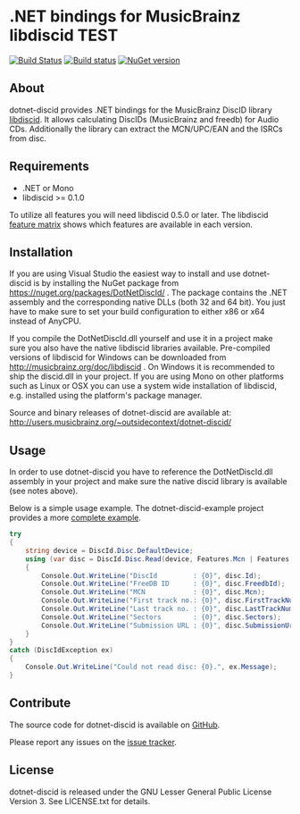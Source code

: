 # .NET bindings for MusicBrainz libdiscid TEST
[![Build Status](https://travis-ci.org/phw/dotnet-discid.svg?branch=master)](https://travis-ci.org/phw/dotnet-discid)
[![Build status](https://ci.appveyor.com/api/projects/status/i94b2wovn11tm6hy?svg=true)](https://ci.appveyor.com/project/phw/dotnet-discid)
[![NuGet version](https://badge.fury.io/nu/DotNetDiscId.svg)](http://badge.fury.io/nu/DotNetDiscId)

## About
dotnet-discid provides .NET bindings for the MusicBrainz DiscID library [libdiscid](https://github.com/metabrainz/libdiscid).
It allows calculating DiscIDs (MusicBrainz and freedb) for Audio CDs. Additionally
the library can extract the MCN/UPC/EAN and the ISRCs from disc.

## Requirements
* .NET or Mono
* libdiscid >= 0.1.0

To utilize all features you will need libdiscid 0.5.0 or later. The libdiscid
[feature matrix](http://musicbrainz.org/doc/libdiscid#Feature_Matrix) shows which
features are available in each version.

## Installation
If you are using Visual Studio the easiest way to install and use dotnet-discid is by
installing the NuGet package from https://nuget.org/packages/DotNetDiscId/ . The
package contains the .NET assembly and the corresponding native DLLs (both 32 and 64 bit).
You just have to make sure to set your build configuration to either x86 or x64 instead
of AnyCPU.

If you compile the DotNetDiscId.dll yourself and use it in a project make sure you also
have the native libdiscid libraries available. Pre-compiled versions of libdiscid for
Windows can be downloaded from http://musicbrainz.org/doc/libdiscid . On Windows it is
recommended to ship the discid.dll in your project. If you are using Mono on other
platforms such as Linux or OSX you can use a system wide installation of libdiscid, e.g.
installed using the platform's package manager.

Source and binary releases of dotnet-discid are available at:
http://users.musicbrainz.org/~outsidecontext/dotnet-discid/

## Usage
In order to use dotnet-discid you have to reference the DotNetDiscId.dll assembly in
your project and make sure the native discid library is available (see notes above).

Below is a simple usage example. The dotnet-discid-example project provides a more
[complete example](https://github.com/phw/dotnet-discid/blob/master/dotnet-discid-example/Program.cs).

```C#
try
{
    string device = DiscId.Disc.DefaultDevice;
    using (var disc = DiscId.Disc.Read(device, Features.Mcn | Features.Isrc))
    {
        Console.Out.WriteLine("DiscId         : {0}", disc.Id);
        Console.Out.WriteLine("FreeDB ID      : {0}", disc.FreedbId);
        Console.Out.WriteLine("MCN            : {0}", disc.Mcn);
        Console.Out.WriteLine("First track no.: {0}", disc.FirstTrackNumber);
        Console.Out.WriteLine("Last track no. : {0}", disc.LastTrackNumber);
        Console.Out.WriteLine("Sectors        : {0}", disc.Sectors);
        Console.Out.WriteLine("Submission URL : {0}", disc.SubmissionUrl);
    }
}
catch (DiscIdException ex)
{
    Console.Out.WriteLine("Could not read disc: {0}.", ex.Message);
}
```

## Contribute
The source code for dotnet-discid is available on
[GitHub](https://github.com/phw/dotnet-discid).

Please report any issues on the
[issue tracker](https://github.com/phw/dotnet-discid/issues).

## License
dotnet-discid is released under the GNU Lesser General Public License Version 3. See LICENSE.txt for details.
